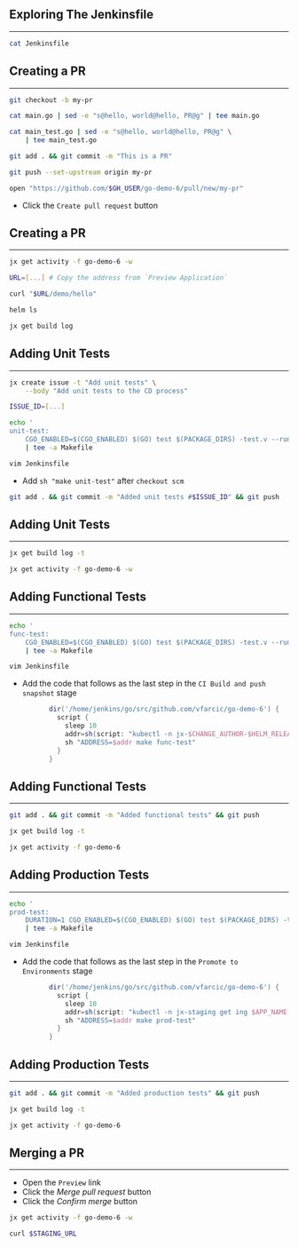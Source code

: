 ## Exploring The Jenkinsfile

---

```bash
cat Jenkinsfile
```


## Creating a PR

---

```bash
git checkout -b my-pr

cat main.go | sed -e "s@hello, world@hello, PR@g" | tee main.go

cat main_test.go | sed -e "s@hello, world@hello, PR@g" \
    | tee main_test.go

git add . && git commit -m "This is a PR"

git push --set-upstream origin my-pr

open "https://github.com/$GH_USER/go-demo-6/pull/new/my-pr"
```

* Click the `Create pull request` button


## Creating a PR

---

```bash
jx get activity -f go-demo-6 -w

URL=[...] # Copy the address from `Preview Application`

curl "$URL/demo/hello"

helm ls

jx get build log
```


## Adding Unit Tests

---

```bash
jx create issue -t "Add unit tests" \
    --body "Add unit tests to the CD process"

ISSUE_ID=[...]

echo '
unit-test: 
	CGO_ENABLED=$(CGO_ENABLED) $(GO) test $(PACKAGE_DIRS) -test.v --run UnitTest --cover' \
    | tee -a Makefile

vim Jenkinsfile
```

* Add `sh "make unit-test"` after `checkout scm`

```bash
git add . && git commit -m "Added unit tests #$ISSUE_ID" && git push
```


## Adding Unit Tests

---

```bash
jx get build log -t

jx get activity -f go-demo-6 -w
```


## Adding Functional Tests

---

```bash
echo '
func-test: 
	CGO_ENABLED=$(CGO_ENABLED) $(GO) test $(PACKAGE_DIRS) -test.v --run FunctionalTest --cover' \
    | tee -a Makefile

vim Jenkinsfile
```

* Add the code that follows as the last step in the `CI Build and push snapshot` stage

```groovy
          dir('/home/jenkins/go/src/github.com/vfarcic/go-demo-6') {
            script {
              sleep 10
              addr=sh(script: "kubectl -n jx-$CHANGE_AUTHOR-$HELM_RELEASE get ing $APP_NAME -o jsonpath='{.spec.rules[0].host}'", returnStdout: true).trim()
              sh "ADDRESS=$addr make func-test"
            }
          }
```


## Adding Functional Tests

---

```bash
git add . && git commit -m "Added functional tests" && git push

jx get build log -t

jx get activity -f go-demo-6
```


## Adding Production Tests

---

```bash
echo '
prod-test: 
	DURATION=1 CGO_ENABLED=$(CGO_ENABLED) $(GO) test $(PACKAGE_DIRS) -test.v --run ProductionTest --cover' \
    | tee -a Makefile

vim Jenkinsfile
```

* Add the code that follows as the last step in the `Promote to Environments` stage

```groovy
          dir('/home/jenkins/go/src/github.com/vfarcic/go-demo-6') {
            script {
              sleep 10
              addr=sh(script: "kubectl -n jx-staging get ing $APP_NAME -o jsonpath='{.spec.rules[0].host}'", returnStdout: true).trim()
              sh "ADDRESS=$addr make prod-test"
            }
          }
```


## Adding Production Tests

---

```bash
git add . && git commit -m "Added production tests" && git push

jx get build log -t

jx get activity -f go-demo-6
```


## Merging a PR

---

* Open the `Preview` link
* Click the *Merge pull request* button
* Click the *Confirm merge* button

```bash
jx get activity -f go-demo-6 -w

curl $STAGING_URL
```
